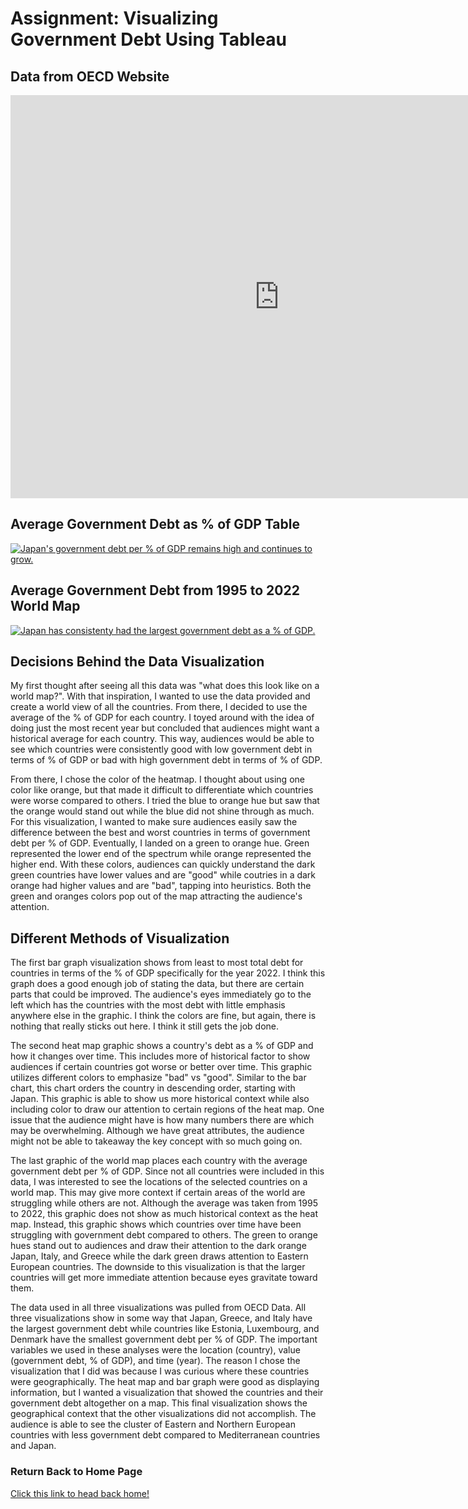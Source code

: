 # Assignment: Visualizing Government Debt Using Tableau

## Data from OECD Website 
<iframe src="https://data.oecd.org/chart/7kmA" width="860" height="645" style="border: 0" mozallowfullscreen="true" webkitallowfullscreen="true" allowfullscreen="true"><a href="https://data.oecd.org/chart/7kmA" target="_blank">OECD Chart: General government debt, Total, % of GDP, Annual, 2022</a></iframe>

## Average Government Debt as % of GDP Table
<div class='tableauPlaceholder' id='viz1706558355653' style='position: relative'><noscript><a href='#'><img alt='Japan&#39;s government debt per % of GDP remains high and continues to grow.  ' src='https:&#47;&#47;public.tableau.com&#47;static&#47;images&#47;Vi&#47;VisualizingGovernmentDebt_17065583441560&#47;HighlightTable&#47;1_rss.png' style='border: none' /></a></noscript><object class='tableauViz'  style='display:none;'><param name='host_url' value='https%3A%2F%2Fpublic.tableau.com%2F' /> <param name='embed_code_version' value='3' /> <param name='site_root' value='' /><param name='name' value='VisualizingGovernmentDebt_17065583441560&#47;HighlightTable' /><param name='tabs' value='no' /><param name='toolbar' value='yes' /><param name='static_image' value='https:&#47;&#47;public.tableau.com&#47;static&#47;images&#47;Vi&#47;VisualizingGovernmentDebt_17065583441560&#47;HighlightTable&#47;1.png' /> <param name='animate_transition' value='yes' /><param name='display_static_image' value='yes' /><param name='display_spinner' value='yes' /><param name='display_overlay' value='yes' /><param name='display_count' value='yes' /><param name='language' value='en-US' /><param name='filter' value='publish=yes' /></object></div>
<script type='text/javascript'>
  var divElement = document.getElementById('viz1706558355653');
  var vizElement = divElement.getElementsByTagName('object')[0];
  vizElement.style.width='100%';vizElement.style.height=(divElement.offsetWidth*0.75)+'px';
  var scriptElement = document.createElement('script');
  scriptElement.src = 'https://public.tableau.com/javascripts/api/viz_v1.js';
  vizElement.parentNode.insertBefore(scriptElement, vizElement);
</script>

## Average Government Debt from 1995 to 2022 World Map
<div class='tableauPlaceholder' id='viz1706558439189' style='position: relative'><noscript><a href='#'><img alt='Japan has consistenty had the largest government debt as a % of GDP. ' src='https:&#47;&#47;public.tableau.com&#47;static&#47;images&#47;Vi&#47;VisualizingGovernmentDebt_17065583441560&#47;WorldView&#47;1_rss.png' style='border: none' /></a></noscript><object class='tableauViz'  style='display:none;'><param name='host_url' value='https%3A%2F%2Fpublic.tableau.com%2F' /> <param name='embed_code_version' value='3' /> <param name='site_root' value='' /><param name='name' value='VisualizingGovernmentDebt_17065583441560&#47;WorldView' /><param name='tabs' value='no' /><param name='toolbar' value='yes' /><param name='static_image' value='https:&#47;&#47;public.tableau.com&#47;static&#47;images&#47;Vi&#47;VisualizingGovernmentDebt_17065583441560&#47;WorldView&#47;1.png' /> <param name='animate_transition' value='yes' /><param name='display_static_image' value='yes' /><param name='display_spinner' value='yes' /><param name='display_overlay' value='yes' /><param name='display_count' value='yes' /><param name='language' value='en-US' /><param name='filter' value='publish=yes' /></object></div>
<script type='text/javascript'>
  var divElement = document.getElementById('viz1706558439189');
  var vizElement = divElement.getElementsByTagName('object')[0];
  vizElement.style.width='100%';vizElement.style.height=(divElement.offsetWidth*0.75)+'px';
  var scriptElement = document.createElement('script');
  scriptElement.src = 'https://public.tableau.com/javascripts/api/viz_v1.js';
  vizElement.parentNode.insertBefore(scriptElement, vizElement);
</script>

## Decisions Behind the Data Visualization
My first thought after seeing all this data was "what does this look like on a world map?". With that inspiration, I wanted to use the data provided and create a world view of all the countries. From there, I decided to use the average of the % of GDP for each country. I toyed around with the idea of doing just the most recent year but concluded that audiences might want a historical average for each country. This way, audiences would be able to see which countries were consistently good with low government debt in terms of % of GDP or bad with high government debt in terms of % of GDP. 

From there, I chose the color of the heatmap. I thought about using one color like orange, but that made it difficult to differentiate which countries were worse compared to others. I tried the blue to orange hue but saw that the orange would stand out while the blue did not shine through as much. For this visualization, I wanted to make sure audiences easily saw the difference between the best and worst countries in terms of government debt per % of GDP. Eventually, I landed on a green to orange hue. Green represented the lower end of the spectrum while orange represented the higher end. With these colors, audiences can quickly understand the dark green countries have lower values and are "good" while coutries in a dark orange had higher values and are "bad", tapping into heuristics. Both the green and oranges colors pop out of the map attracting the audience's attention. 

## Different Methods of Visualization
The first bar graph visualization shows from least to most total debt for countries in terms of the % of GDP specifically for the year 2022. I think this graph does a good enough job of stating the data, but there are certain parts that could be improved. The audience's eyes immediately go to the left which has the countries with the most debt with little emphasis anywhere else in the graphic. I think the colors are fine, but again, there is nothing that really sticks out here. I think it still gets the job done.

The second heat map graphic shows a country's debt as a % of GDP and how it changes over time. This includes more of historical factor to show audiences if certain countries got worse or better over time. This graphic utilizes different colors to emphasize "bad" vs "good". Similar to the bar chart, this chart orders the country in descending order, starting with Japan. This graphic is able to show us more historical context while also including color to draw our attention to certain regions of the heat map. One issue that the audience might have is how many numbers there are which may be overwhelming. Although we have great attributes, the audience might not be able to takeaway the key concept with so much going on. 

The last graphic of the world map places each country with the average government debt per % of GDP. Since not all countries were included in this data, I was interested to see the locations of the selected countries on a world map. This may give more context if certain areas of the world are struggling while others are not. Although the average was taken from 1995 to 2022, this graphic does not show as much historical context as the heat map. Instead, this graphic shows which countries over time have been struggling with government debt compared to others. The green to orange hues stand out to audiences and draw their attention to the dark orange Japan, Italy, and Greece while the dark green draws attention to Eastern European countries. The downside to this visualization is that the larger countries will get more immediate attention because eyes gravitate toward them. 

The data used in all three visualizations was pulled from OECD Data. All three visualizations show in some way that Japan, Greece, and Italy have the largest government debt while countries like Estonia, Luxembourg, and Denmark have the smallest government debt per % of GDP. The important variables we used in these analyses were the location (country), value (government debt, % of GDP), and time (year). The reason I chose the visualization that I did was because I was curious where these countries were geographically. The heat map and bar graph were good as displaying information, but I wanted a visualization that showed the countries and their government debt altogether on a map. This final visualization shows the geographical context that the other visualizations did not accomplish. The audience is able to see the cluster of Eastern and Northern European countries with less government debt compared to Mediterranean countries and Japan.  

### Return Back to Home Page 
[Click this link to head back home!](/README.md)

